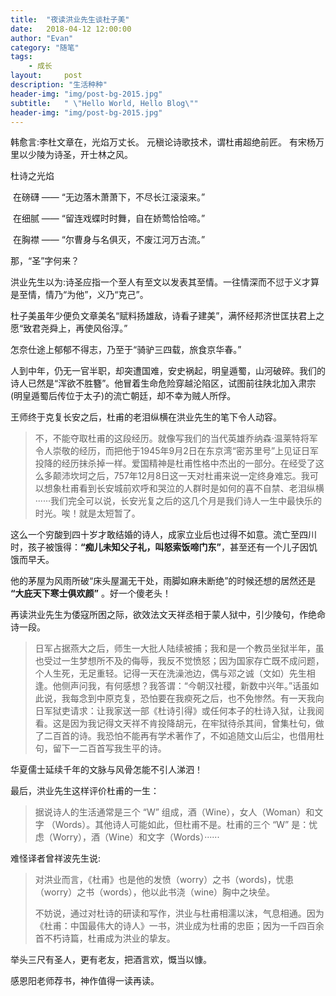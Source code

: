```yaml
---
title:  "夜读洪业先生谈杜子美"
date:   2018-04-12 12:00:00
author: "Evan"
category: "随笔"
tags:
    - 成长
layout:     post
description: "生活种种"
header-img: "img/post-bg-2015.jpg"
subtitle:   " \"Hello World, Hello Blog\""
header-img: "img/post-bg-2015.jpg"
---
```




韩愈言:李杜文章在，光焰万丈长。
元稹论诗歌技术，谓杜甫超绝前匠。
有宋杨万里以少陵为诗圣，开士林之风。



杜诗之光焰

​	在磅礴 —— “无边落木萧萧下，不尽长江滚滚来。”

​	在细腻 —— “留连戏蝶时时舞，自在娇莺恰恰啼。”

​	在胸襟 —— “尔曹身与名俱灭，不废江河万古流。”



那，“圣”字何来？

洪业先生以为:诗圣应指一个至人有至文以发表其至情。一往情深而不愆于义才算是至情，情乃“为他”，义乃“克己”。

杜子美虽年少便负文章美名“赋料扬雄敌，诗看子建美”，满怀经邦济世匡扶君上之愿“致君尧舜上，再使风俗淳。”

怎奈仕途上郁郁不得志，乃至于“骑驴三四载，旅食京华春。”



人到中年，仍无一官半职，却突遭国难，安史祸起，明皇遁蜀，山河破碎。我们的诗人已然是“浑欲不胜簪”。他冒着生命危险穿越沦陷区，试图前往陕北加入肃宗(明皇遁蜀后传位于太子)的流亡朝廷，却不幸为贼人所俘。

王师终于克复长安之后，杜甫的老泪纵横在洪业先生的笔下令人动容。

> 不，不能夺取杜甫的这段经历。就像写我们的当代英雄乔纳森·温莱特将军令人崇敬的经历，而把他于1945年9月2日在东京湾“密苏里号”上见证日军投降的经历抹杀掉一样。爱国精神是杜甫性格中杰出的一部分。在经受了这么多颠沛坎坷之后，757年12月8日这一天对杜甫来说一定终身难忘。我可以想象杜甫看到长安城前欢呼和哭泣的人群时是如何的喜不自禁、老泪纵横······我们完全可以说，长安光复之后的这几个月是我们诗人一生中最快乐的时光。唉！就是太短暂了。



这么一个穷酸到四十岁才敢结婚的诗人，成家立业后也过得不如意。流亡至四川时，孩子被饿得：**“痴儿未知父子礼，叫怒索饭啼门东”**，甚至还有一个儿子因饥饿而早夭。

他的茅屋为风雨所破“床头屋漏无干处，雨脚如麻未断绝”的时候还想的居然还是 **“大庇天下寒士俱欢颜”** 。好一个傻老头！

再读洪业先生为倭寇所困之际，欲效法文天祥丞相于蒙人狱中，引少陵句，作绝命诗一段。

> 日军占据燕大之后，师生一大批人陆续被捕；我和是一个教员坐狱半年，虽也受过一生梦想所不及的侮辱，我反不觉愤怒；因为国家存亡既不成问题，个人生死，无足重轻。记得一天在洗澡池边，偶与邓之诚（文如）先生相逢。他侧声问我，有何感想？我答谓：“今朝汉社稷，新数中兴年。”话虽如此说，我每念到中原克复，恐怕要在我瘐死之后，也不免惨然。有一天我向日军狱吏请求：让我家送一部《杜诗引得》或任何本子的杜诗入狱，让我阅看。这是因为我记得文天祥不肯投降胡元，在牢狱待杀其间，曾集杜句，做了二百首的诗。我恐怕不能再有学术著作了，不如追随文山后尘，也借用杜句，留下一二百首写我生平的诗。

华夏儒士延续千年的文脉与风骨怎能不引人涕泗！



最后，洪业先生这样评价杜甫的一生：

> 据说诗人的生活通常是三个 “W” 组成，酒（Wine），女人（Woman）和文字 （Words）。其他诗人可能如此，但杜甫不是。杜甫的三个 “W” 是：忧虑（Worry），酒（Wine）和文字（Words）······

难怪译者曾祥波先生说:

> 对洪业而言，《杜甫》也是他的发愤（worry）之书（words)，忧患（worry）之书（words），他以此书浇（wine）胸中之块垒。
>
> 不妨说，通过对杜诗的研读和写作，洪业与杜甫相濡以沫，气息相通。因为《杜甫：中国最伟大的诗人》一书，洪业成为杜甫的忠臣；因为一千四百余首不朽诗篇，杜甫成为洪业的挚友。



举头三尺有圣人，更有老友，把酒言欢，慨当以慷。



感恩阳老师荐书，神作值得一读再读。
